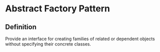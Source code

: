 # Abstract Factory Pattern
## Definition
Provide an interface for creating families of related or dependent objects without specifying their concrete classes.